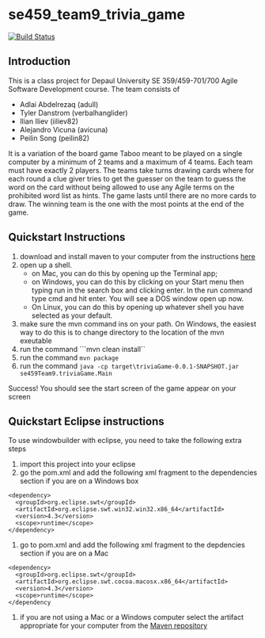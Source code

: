 # se459_team9_trivia_game

[![Build Status](https://travis-ci.org/verbalhanglider/se459_team9_trivia_game.svg?branch=master)](https://travis-ci.org/verbalhanglider/se459_team9_trivia_game)

## Introduction

This is a class project for Depaul University SE 359/459-701/700 Agile Software Development course. The team consists of 

- Adlai Abdelrezaq (adull)
- Tyler Danstrom (verbalhanglider)
- Ilian Iliev (iiliev82)
- Alejandro Vicuna (avicuna)
- Peilin Song (peilin82)

It is a variation of the board game Taboo meant to be played on a single computer by a minimum of 2 teams and a maximum of 4 teams. Each team must have exactly 2 players. The teams take turns drawing cards where for each round a clue giver tries to get the guesser on the team to guess the word on the card without being allowed to use any Agile terms on the prohibited word list as hints. The game lasts until there are no more cards to draw. The winning team is the one with the most points at the end of the game.

## Quickstart Instructions

1. download and install maven to your computer from the instructions [here](https://maven.apache.org/download.cgi)
1. open up a shell. 
   - on Mac, you can do this by opening up the Terminal app; 
   - on Windows, you can do this by clicking on your Start menu then typing run in the search box and clicking enter. In the run command type cmd and hit enter. You will see a DOS window open up now.
   - On Linux, you can do this by opening up whatever shell you have selected as your default. 
1. make sure the mvn command ins on your path. On Windows, the easiest way to do this is to change directory to the location of the mvn exeutable
1. run the command ```mvn clean install``
1. run the command ```mvn package```
1. run the command ```java -cp target\triviaGame-0.0.1-SNAPSHOT.jar se459Team9.triviaGame.Main```

Success! You should see the start screen of the game appear on your screen

## Quickstart Eclipse instructions

To use windowbuilder with eclipse, you need to take the following extra steps

1. import this project into your eclipse
1. go the pom.xml and add the following xml fragment to the dependencies section if you are on a Windows box

```text/xml
<dependency>
  <groupId>org.eclipse.swt</groupId>
  <artifactId>org.eclipse.swt.win32.win32.x86_64</artifactId>
  <version>4.3</version>
  <scope>runtime</scope>
</dependency>
```
1. go to pom.xml and add the following xml fragment to the depdencies section if you are on a Mac
```text/xml
<dependency>
  <groupId>org.eclipse.swt</groupId>
  <artifactId>org.eclipse.swt.cocoa.macosx.x86_64</artifactId>
  <version>4.3</version>
  <scope>runtime</scope>
</dependency
```
1. if you are not using a Mac or a Windows computer select the artifact appropriate for your computer from the [Maven repository](https://mvnrepository.com/artifact/org.eclipse.swt/org.eclipse.swt.cocoa.macosx.x86_64)
